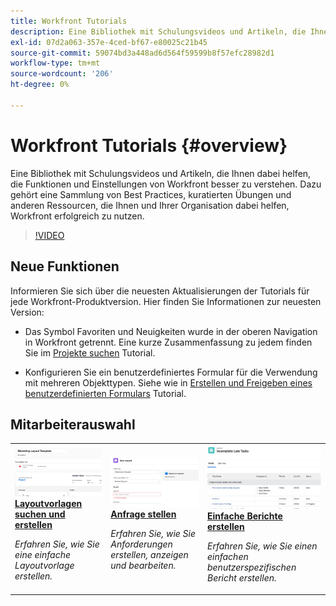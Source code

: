 ```yaml
---
title: Workfront Tutorials
description: Eine Bibliothek mit Schulungsvideos und Artikeln, die Ihnen dabei helfen, die Funktionen und Einstellungen von Workfront besser zu verstehen.  Dazu gehört eine Sammlung von Best Practices, kuratierten Übungen und anderen Ressourcen, die Ihnen und Ihrer Organisation dabei helfen, Workfront erfolgreich zu nutzen.
exl-id: 07d2a063-357e-4ced-bf67-e80025c21b45
source-git-commit: 59074bd3a448ad6d564f59599b8f57efc28982d1
workflow-type: tm+mt
source-wordcount: '206'
ht-degree: 0%

---
```


# Workfront Tutorials {#overview}

Eine Bibliothek mit Schulungsvideos und Artikeln, die Ihnen dabei helfen, die Funktionen und Einstellungen von Workfront besser zu verstehen.  Dazu gehört eine Sammlung von Best Practices, kuratierten Übungen und anderen Ressourcen, die Ihnen und Ihrer Organisation dabei helfen, Workfront erfolgreich zu nutzen.

>[!VIDEO](https://video.tv.adobe.com/v/335063/?quality=12)

<!-- 

This is the landing page of the user guide. It should be the first list item in the TOC.md file. 
See other user landing pages to get ideas. 

-->

<div id="whats-new-section">

## Neue Funktionen

Informieren Sie sich über die neuesten Aktualisierungen der Tutorials für jede Workfront-Produktversion. Hier finden Sie Informationen zur neuesten Version:

* Das Symbol Favoriten und Neuigkeiten wurde in der oberen Navigation in Workfront getrennt. Eine kurze Zusammenfassung zu jedem finden Sie im <a href="/help/manage-work/projects/find-projects.md">Projekte suchen</a> Tutorial.

* Konfigurieren Sie ein benutzerdefiniertes Formular für die Verwendung mit mehreren Objekttypen. Siehe wie in <a href="/help/custom-data/custom-forms/custom-forms-creating-and-sharing-a-custom-form.md">Erstellen und Freigeben eines benutzerdefinierten Formulars</a> Tutorial.

</div>

<div id="recs-overview-body-1"></div>
<div id="recs-overview-body-2"></div>
<div id="recs-overview-body-3"></div>
<div id="recs-overview-body-4"></div>
<div id="recs-overview-body-5"></div>
<div id="recs-overview-body-6"></div>

<div id="staff-picks-section">

## Mitarbeiterauswahl

<table style="margin-top: 0 !important">
  <tr>
   <td>
      <a href="/help/administration-and-setup/layout-templates/find-layout-templates.md">
      <img alt="Layoutvorlagen suchen und erstellen" src="./assets/ltemp_01.png"/>
      </a>
      <div>
         <a href="/help/administration-and-setup/layout-templates/find-layout-templates.md"><strong>Layoutvorlagen suchen und erstellen</strong></a>
      </div>
      <p>
         <em>Erfahren Sie, wie Sie eine einfache Layoutvorlage erstellen.</em>
      </p>
    </td>
   <td>
      <a href="/help/manage-work/issues-requests/make-a-request.md">
      <img alt="Anfrage stellen" src="./assets/nrequest_01.png"/>
      </a>
      <div>
         <a href="/help/manage-work/issues-requests/make-a-request.md"><strong>Anfrage stellen</strong></a>
      </div>
      <p>
         <em>Erfahren Sie, wie Sie Anforderungen erstellen, anzeigen und bearbeiten.</em>
      </p>

<td>
      <a href="/help/reporting/basic-reporting/create-a-simple-report.md">
      <img alt="Einfache Berichte erstellen" src="./assets/sreport_01.png"/>
      </a>
      <div>
         <a href="/help/reporting/basic-reporting/create-a-simple-report.md"><strong>Einfache Berichte erstellen</strong></a>
      </div>
      <p>
         <em>Erfahren Sie, wie Sie einen einfachen benutzerspezifischen Bericht erstellen.</em>
      </p>
    </td>
  </tr>
</table>

</div>